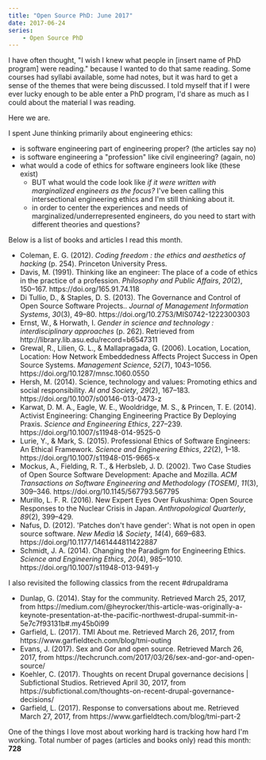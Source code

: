 ```yaml
---
title: "Open Source PhD: June 2017"
date: 2017-06-24
series: 
    - Open Source PhD
---
```


I have often thought, "I wish I knew what people in [insert name of PhD program] were reading." because I wanted to do that same reading. Some courses had syllabi available, some had notes, but it was hard to get a sense of the themes that were being discussed.  I told myself that if I were ever lucky enough to be able enter a PhD program, I'd share as much as I could about the material I was reading.

Here we are.

I spent June thinking primarily about engineering ethics:
- is software engineering part of engineering proper? (the articles say no)
- is software engineering a "profession" like civil engineering? (again, no)
- what would a code of ethics for software engineers look like (these exist)
    - BUT what would the code look like _if it were written with marginalized engineers as the focus?_ I've been calling this intersectional engineering ethics and I'm still thinking about it.
    - in order to center the experiences and needs of marginalized/underrepresented engineers, do you need to start with different theories and questions?

Below is a list of books and articles I read this month.

<ul>
<li>
Coleman, E. G. (2012). <i>Coding freedom : the ethics and aesthetics of hacking</i> (p. 254). Princeton University Press.
</li><li>
Davis, M. (1991). Thinking like an engineer: The place of a code of ethics in the practice of a profession. <i>Philosophy and Public Affairs</i>, <i>20</i>(2), 150–167. https://doi.org/165.91.74.118
</li><li>
Di Tullio, D., &amp; Staples, D. S. (2013). The Governance and Control of Open Source Software Projects.. <i>Journal of Management Information Systems</i>, <i>30</i>(3), 49–80. https://doi.org/10.2753/MIS0742-1222300303
</li><li>
Ernst, W., &amp; Horwath, I. <i>Gender in science and technology : interdisciplinary approaches</i> (p. 262). Retrieved from http://library.lib.asu.edu/record=b6547311
</li><li>
Grewal, R., Lilien, G. L., &amp; Mallapragada, G. (2006). Location, Location, Location: How Network Embeddedness Affects Project Success in Open Source Systems. <i>Management Science</i>, <i>52</i>(7), 1043–1056. https://doi.org/10.1287/mnsc.1060.0550
</li><li>
Hersh, M. (2014). Science, technology and values: Promoting ethics and social responsibility. <i>AI and Society</i>, <i>29</i>(2), 167–183. https://doi.org/10.1007/s00146-013-0473-z
</li><li>
Karwat, D. M. A., Eagle, W. E., Wooldridge, M. S., &amp; Princen, T. E. (2014). Activist Engineering: Changing Engineering Practice By Deploying Praxis. <i>Science and Engineering Ethics</i>, 227–239. https://doi.org/10.1007/s11948-014-9525-0
</li><li>
Lurie, Y., &amp; Mark, S. (2015). Professional Ethics of Software Engineers: An Ethical Framework. <i>Science and Engineering Ethics</i>, <i>22</i>(2), 1–18. https://doi.org/10.1007/s11948-015-9665-x
</li><li>
Mockus, A., Fielding, R. T., &amp; Herbsleb, J. D. (2002). Two Case Studies of Open Source Software Development: Apache and Mozilla. <i>ACM Transactions on Software Engineering and Methodology (TOSEM)</i>, <i>11</i>(3), 309–346. https://doi.org/10.1145/567793.567795
</li><li>
Murillo, L. F. R. (2016). New Expert Eyes Over Fukushima: Open Source Responses to the Nuclear Crisis in Japan. <i>Anthropological Quarterly</i>, <i>89</i>(2), 399–429.
</li><li>
Nafus, D. (2012). 'Patches don't have gender': What is not open in open source software. <i>New Media \& Society</i>, <i>14</i>(4), 669–683. https://doi.org/10.1177/1461444811422887
</li><li>
Schmidt, J. A. (2014). Changing the Paradigm for Engineering Ethics. <i>Science and Engineering Ethics</i>, <i>20</i>(4), 985–1010. https://doi.org/10.1007/s11948-013-9491-y
</li>
</ul>



I also revisited the following classics from the recent #drupaldrama

<ul>
<li> Dunlap, G. (2014). Stay for the community. Retrieved March 25, 2017, from https://medium.com/@heyrocker/this-article-was-originally-a-keynote-presentation-at-the-pacific-northwest-drupal-summit-in-5e7c7f93131b#.my45b0i99 </li>
<li> Garfield, L. (2017). TMI About me. Retrieved March 26, 2017, from https://www.garfieldtech.com/blog/tmi-outing </li>
<li> Evans, J. (2017). Sex and Gor and open source. Retrieved March 26, 2017, from https://techcrunch.com/2017/03/26/sex-and-gor-and-open-source/</li>
<li> Koehler, C. (2017). Thoughts on recent Drupal governance decisions | Subfictional Studios. Retrieved April 30, 2017, from https://subfictional.com/thoughts-on-recent-drupal-governance-decisions/ </li>
<li> Garfield, L. (2017). Response to conversations about me. Retrieved March 27, 2017, from https://www.garfieldtech.com/blog/tmi-part-2</li>
</ul>


One of the things I love most about working hard is tracking how hard I'm working.  Total number of pages (articles and books only) read this month: **728**
